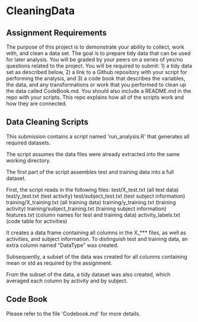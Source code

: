 CleaningData
============

Assignment Requirements
------------
The purpose of this project is to demonstrate your ability to collect, work with, and clean a data set. The goal is to prepare tidy data that can be used for later analysis. You will be graded by your peers on a series of yes/no questions related to the project. You will be required to submit: 1) a tidy data set as described below, 2) a link to a Github repository with your script for performing the analysis, and 3) a code book that describes the variables, the data, and any transformations or work that you performed to clean up the data called CodeBook.md. You should also include a README.md in the repo with your scripts. This repo explains how all of the scripts work and how they are connected.

Data Cleaning Scripts
------------
This submission contains a script named 'run_analysis.R' that generates all required datasets.

The script assumes the data files were already extracted into the same working directory.

The first part of the script assembles test and training data into a full dataset.

First, the script reads in the following files:
test/X_test.txt (all test data)
test/y_test.txt (test activity)
test/subject_test.txt (test subject information)
training/X_training.txt (all training data)
training/y_training.txt (training activity)
training/subject_training.txt (training subject information)
features.txt (column names for test and training data)
activity_labels.txt (code table for activities)

It creates a data frame containing all columns in the X_*** files, as well as activities, and subject information. To distinguish test and training data, an extra column named "DataType" was created.

Subsequently, a subset of the data was created for all columns containing mean or std as required by the assignment.

From the subset of the data, a tidy dataset was also created, which averaged each column by activity and by subject.

Code Book
------------
Please refer to the file 'Codebook.md' for more details.
